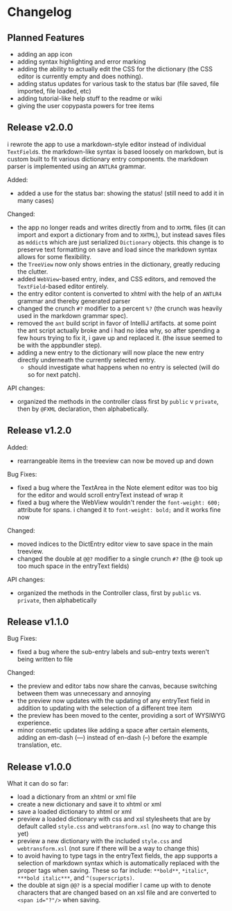 # Changelog

## Planned Features
- adding an app icon
- adding syntax highlighting and error marking
- adding the ability to actually edit the CSS for the dictionary (the CSS editor is currently empty and does nothing).
- adding status updates for various task to the status bar (file saved, file imported, file loaded, etc)
- adding tutorial-like help stuff to the readme or wiki
- giving the user copypasta powers for tree items

## Release v2.0.0

i rewrote the app to use a markdown-style editor instead of individual `TextField`s. the markdown-like syntax is based
loosely on markdown, but is custom built to fit various dictionary entry components. the markdown parser is implemented
using an `ANTLR4` grammar.

Added:
- added a use for the status bar: showing the status! (still need to add it in many cases)

Changed:
- the app no longer reads and writes directly from and to `XHTML` files (it can import and export a dictionary from and 
    to `XHTML`), but instead saves files as `mddict`s which are just serialized `Dictionary` objects. this change is to
    preserve text formatting on save and load since the markdown syntax allows for some flexibility.
- the `TreeView` now only shows entries in the dictionary, greatly reducing the clutter.
- added `WebView`-based entry, index, and CSS editors, and removed the `TextField`-based editor entirely.
- the entry editor content is converted to xhtml with the help of an `ANTLR4` grammar and thereby generated parser
- changed the crunch `#?` modifier to a percent `%?` (the crunch was heavily used in the markdown grammar spec).
- removed the `ant` build script in favor of IntelliJ artifacts. at some point the ant script actually broke and i had
    no idea why, so after spending a few hours trying to fix it, i gave up and replaced it. (the issue seemed to be with
    the appbundler step).
- adding a new entry to the dictionary will now place the new entry directly underneath the currently selected entry.
    - should investigate what happens when no entry is selected (will do so for next patch).

API changes:
- organized the methods in the controller class first by `public` v `private`, then by `@FXML` declaration, then
    alphabetically.


## Release v1.2.0

Added:
- rearrangeable items in the treeview can now be moved up and down

Bug Fixes:
- fixed a bug where the TextArea in the Note element editor was too big for the editor and would scroll entryText
    instead of wrap it
- fixed a bug where the WebView wouldn't render the `font-weight: 600;` attribute for spans. i changed it to
    `font-weight: bold;` and it works fine now

Changed:
- moved indices to the DictEntry editor view to save space in the main treeview.
- changed the double at `@@?` modifier to a single crunch `#?` (the @ took up too much space in the entryText fields)

API changes:
- organized the methods in the Controller class, first by `public` vs. `private`, then alphabetically


## Release v1.1.0

Bug Fixes:
- fixed a bug where the sub-entry labels and sub-entry texts weren't being written to file

Changed:
- the preview and editor tabs now share the canvas, because switching between them was unnecessary and annoying
- the preview now updates with the updating of any entryText field in addition to updating with the selection of a
    different tree item
- the preview has been moved to the center, providing a sort of WYSIWYG experience.
- minor cosmetic updates like adding a space after certain elements, adding an em-dash (—) instead of en-dash (–) before
    the example translation, etc.


## Release v1.0.0

What it can do so far:
- load a dictionary from an xhtml or xml file
- create a new dictionary and save it to xhtml or xml
- save a loaded dictionary to xhtml or xml
- preview a loaded dictionary with css and xsl stylesheets that are by default called `style.css` and `webtransform.xsl`
    (no way to change this yet)
- preview a new dictionary with the included `style.css` and `webtransform.xsl` (not sure if there will be a way to
    change this)
- to avoid having to type tags in the entryText fields, the app supports a selection of markdown syntax which is
    automatically replaced with the proper tags when saving. These so far include: `**bold**`, `*italic*`,
    `***bold italic***`, and `^(superscripts)`.
- the double at sign `@@?` is a special modifier I came up with to denote characters that are changed based on an xsl
    file and are converted to `<span id="?"/>` when saving.
